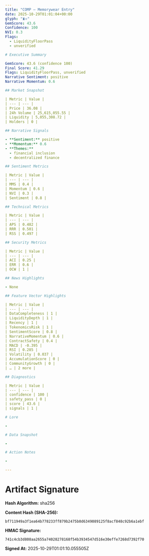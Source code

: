 ```yaml
---
title: "COMP — Memorywear Entry"
date: 2025-10-29T01:01:04+00:00
glyph: "⧗⟡"
GemScore: 43.6
Confidence: 100
NVI: 0.3
Flags:
  - LiquidityFloorPass
  - unverified

# Executive Summary

GemScore: 43.6 (confidence 100)
Final Score: 41.29
Flags: LiquidityFloorPass, unverified
Narrative Sentiment: positive
Narrative Momentum: 0.6

## Market Snapshot

| Metric | Value |
| --- | --- |
| Price | 36.08 |
| 24h Volume | 25,615,055.55 |
| Liquidity | 5,055,308.72 |
| Holders | 0 |

## Narrative Signals

- **Sentiment:** positive
- **Momentum:** 0.6
- **Themes:**
  - financial inclusion
  - decentralized finance

## Sentiment Metrics

| Metric | Value |
| --- | --- |
| MMS | 0.4 |
| Momentum | 0.6 |
| NVI | 0.3 |
| Sentiment | 0.8 |

## Technical Metrics

| Metric | Value |
| --- | --- |
| APS | 0.482 |
| RRR | 0.501 |
| RSS | 0.497 |

## Security Metrics

| Metric | Value |
| --- | --- |
| ACI | 0.25 |
| ERR | 0.6 |
| OCW | 1 |

## News Highlights

- None

## Feature Vector Highlights

| Metric | Value |
| --- | --- |
| DataCompleteness | 1 |
| LiquidityDepth | 1 |
| Recency | 1 |
| TokenomicsRisk | 1 |
| SentimentScore | 0.8 |
| NarrativeMomentum | 0.6 |
| ContractSafety | 0.4 |
| MACD | -0.395 |
| RSI | 0.285 |
| Volatility | 0.037 |
| AccumulationScore | 0 |
| CommunityGrowth | 0 |
| … | 2 more |

## Diagnostics

| Metric | Value |
| --- | --- |
| confidence | 100 |
| safety_pass | 0 |
| score | 43.6 |
| signals | 1 |

# Lore

-

# Data Snapshot

-

# Action Notes

-

---
```


# Artifact Signature

**Hash Algorithm:** sha256

**Content Hash (SHA-256):**
```
bf711949a3f1ea64b778233ff879b2475b0d6349089125f8acf848c92b6a1ebf
```

**HMAC Signature:**
```
741c4cb3d808aa2655a74028278168f54b3934547d516e30effe7268d7392f70
```

**Signed At:** 2025-10-29T01:01:10.055505Z

